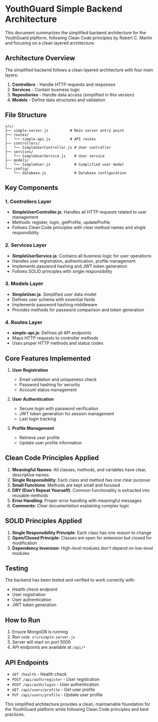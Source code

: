 # YouthGuard Simple Backend Architecture

This document summarizes the simplified backend architecture for the YouthGuard platform, following Clean Code principles by Robert C. Martin and focusing on a clean layered architecture.

## Architecture Overview

The simplified backend follows a clean layered architecture with four main layers:

1. **Controllers** - Handle HTTP requests and responses
2. **Services** - Contain business logic
3. **Repositories** - Handle data access (simplified in this version)
4. **Models** - Define data structures and validation

## File Structure

```
src/
├── simple-server.js          # Main server entry point
├── routes/
│   └── simple-api.js         # API routes
├── controllers/
│   └── SimpleUserController.js # User controller
├── services/
│   └── SimpleUserService.js    # User service
├── models/
│   └── SimpleUser.js           # Simplified user model
└── config/
    └── database.js             # Database configuration
```

## Key Components

### 1. Controllers Layer
- **SimpleUserController.js**: Handles all HTTP requests related to user management
- Methods: register, login, getProfile, updateProfile
- Follows Clean Code principles with clear method names and single responsibility

### 2. Services Layer
- **SimpleUserService.js**: Contains all business logic for user operations
- Handles user registration, authentication, profile management
- Implements password hashing and JWT token generation
- Follows SOLID principles with single responsibility

### 3. Models Layer
- **SimpleUser.js**: Simplified user data model
- Defines user schema with essential fields
- Implements password hashing middleware
- Provides methods for password comparison and token generation

### 4. Routes Layer
- **simple-api.js**: Defines all API endpoints
- Maps HTTP requests to controller methods
- Uses proper HTTP methods and status codes

## Core Features Implemented

1. **User Registration**
   - Email validation and uniqueness check
   - Password hashing for security
   - Account status management

2. **User Authentication**
   - Secure login with password verification
   - JWT token generation for session management
   - Last login tracking

3. **Profile Management**
   - Retrieve user profile
   - Update user profile information

## Clean Code Principles Applied

1. **Meaningful Names**: All classes, methods, and variables have clear, descriptive names
2. **Single Responsibility**: Each class and method has one clear purpose
3. **Small Functions**: Methods are kept small and focused
4. **DRY (Don't Repeat Yourself)**: Common functionality is extracted into reusable methods
5. **Error Handling**: Proper error handling with meaningful messages
6. **Comments**: Clear documentation explaining complex logic

## SOLID Principles Applied

1. **Single Responsibility Principle**: Each class has one reason to change
2. **Open/Closed Principle**: Classes are open for extension but closed for modification
3. **Dependency Inversion**: High-level modules don't depend on low-level modules

## Testing

The backend has been tested and verified to work correctly with:
- Health check endpoint
- User registration
- User authentication
- JWT token generation

## How to Run

1. Ensure MongoDB is running
2. Run `node src/simple-server.js`
3. Server will start on port 5000
4. API endpoints are available at `/api/*`

## API Endpoints

- `GET /health` - Health check
- `POST /api/auth/register` - User registration
- `POST /api/auth/login` - User authentication
- `GET /api/users/profile` - Get user profile
- `PUT /api/users/profile` - Update user profile

This simplified architecture provides a clean, maintainable foundation for the YouthGuard platform while following Clean Code principles and best practices.